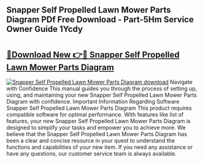## Snapper Self Propelled Lawn Mower Parts Diagram PDf Free Download - Part-5Hm Service Owner Guide 1Ycdy

# <h2><a href="http://dfhn7i.blite.top/?on=Snapper+Self+Propelled+Lawn+Mower+Parts+Diagram">🔗Download New 👉🔴 Snapper Self Propelled Lawn Mower Parts Diagram</a></h2>

[![Snapper Self Propelled Lawn Mower Parts Diagram download](https://i.imgur.com/lujVjoI.png)](http://dfhn7i.blite.top/?on=Snapper+Self+Propelled+Lawn+Mower+Parts+Diagram)
Navigate with Confidence This manual guides you through the process of setting up, using, and maintaining your new Snapper Self Propelled Lawn Mower Parts Diagram with confidence. Important Information Regarding Software Snapper Self Propelled Lawn Mower Parts Diagram This product requires compatible software for optimal performance. With features like list of features, your new Snapper Self Propelled Lawn Mower Parts Diagram is designed to simplify your tasks and empower you to achieve more. We believe that the Snapper Self Propelled Lawn Mower Parts Diagram has been a clear and concise resource in your quest to understand the functions and capabilities of your new item. If you need any assistance or have any questions, our customer service team is always available.
